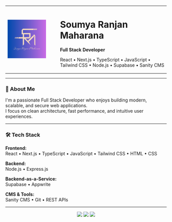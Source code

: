 <table>
  <tr>
    <td width="150">
      <img src="https://github.com/srmaharana1999/srmaharana1999/blob/main/2.png" alt="Logo" width="120"/>
    </td>
    <td>
      <h1>Soumya Ranjan Maharana</h1>
      <p><strong>Full Stack Developer</strong></p>
      <p>
        React • Next.js • TypeScript • JavaScript • Tailwind CSS • Node.js • Supabase • Sanity CMS
      </p>
    </td>
  </tr>
</table>

---

### 🚀 About Me

I'm a passionate Full Stack Developer who enjoys building modern, scalable, and secure web applications.  
I focus on clean architecture, fast performance, and intuitive user experiences.

---

### 🛠️ Tech Stack

**Frontend:**  
React • Next.js • TypeScript • JavaScript • Tailwind CSS • HTML • CSS

**Backend:**  
Node.js • Express.js

**Backend-as-a-Service:**  
Supabase • Appwrite

**CMS & Tools:**  
Sanity CMS • Git • REST APIs

---

<div align="center">
  <img src="https://github-readme-stats.vercel.app/api?username=srmaharana1999&show_icons=true&include_all_commits=true&count_private=true&theme=tokyonight" height="170" />
  <img src="https://github-readme-stats.vercel.app/api/top-langs/?username=srmaharana1999&layout=compact&hide=jupyter%20notebook&theme=tokyonight" height="170" />
  <img src="https://github-readme-streak-stats.herokuapp.com/?user=srmaharana1999&theme=tokyonight" />
</div>

